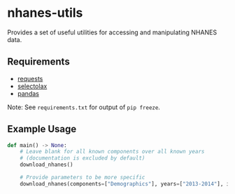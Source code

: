 # nhanes-utils

Provides a set of useful utilities for accessing and manipulating NHANES data.

## Requirements

- [requests](https://pypi.org/project/requests/)
- [selectolax](https://pypi.org/project/selectolax/)
- [pandas](https://pypi.org/project/pandas/)

Note: See `requirements.txt` for output of `pip freeze`.

## Example Usage

```python
def main() -> None:
    # Leave blank for all known components over all known years
    # (documentation is excluded by default)
    download_nhanes()

    # Provide parameters to be more specific
    download_nhanes(components=["Demographics"], years=["2013-2014"], include_docs=True)
```

